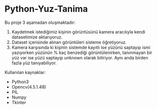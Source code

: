 # Python-Yuz-Tanima
Bu proje 3 aşamadan oluşmaktadır:
1. Kaydetmek istediğimiz kişinin görüntüsünü kamera aracılıyla kendi datasetimize aktarıyoruz.
2. Dataset içerisinde alınan görüntüleri sisteme öğretiyoruz.
3. Kamera karşısında ki kişinin sistemde kayıtlı ise yüzünü saptayıp ismi yazıyorken yüzünün % kaç benzediği görüntülenirken, tanınmayan bir yüz var ise yüzü saptayıp unknown olarak biliriyor. Aynı anda birden fazla yüz tanıyabiliyor.

Kullanılan kaynaklar:
- Python3
- Opencv(4.5.1.48)
- PIL
- Numpy
- Tkinter
